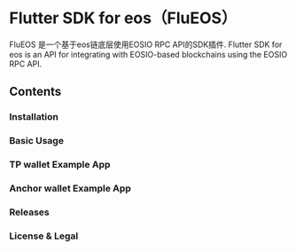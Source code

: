 # Flutter SDK for eos（FluEOS）

FluEOS 是一个基于eos链底层使用EOSIO RPC API的SDK插件.
Flutter SDK for eos is an API for integrating with EOSIO-based blockchains using the EOSIO RPC API. 


## Contents

### Installation
### Basic Usage

### TP wallet Example App

### Anchor wallet Example App

### Releases

### License & Legal


